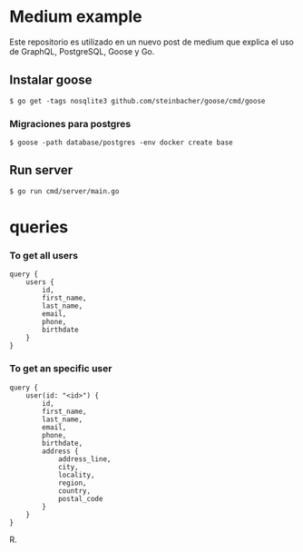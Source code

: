 # Medium example

Este repositorio es utilizado en un nuevo post de medium que explica el uso de
GraphQL, PostgreSQL, Goose y Go.


## Instalar goose

```
$ go get -tags nosqlite3 github.com/steinbacher/goose/cmd/goose
```

### Migraciones para postgres

```
$ goose -path database/postgres -env docker create base
```


## Run server

```
$ go run cmd/server/main.go
```

# queries

### To get all users

```
query {
    users {
        id,
        first_name,
        last_name,
        email,
        phone,
        birthdate
    }
}
```

### To get an specific user

```
query {
    user(id: "<id>") {
        id,
        first_name,
        last_name,
        email,
        phone,
        birthdate,
        address {
            address_line,
            city,
            locality,
            region,
            country,
            postal_code
        }
    }
}
```


R.